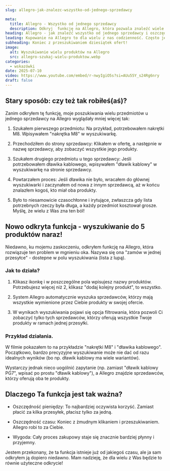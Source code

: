 ```yaml
---
slug: allegro-jak-znalezc-wszystko-od-jednego-sprzedawcy

meta:
  title: Allegro - Wszystko od jednego sprzedawcy
  description: Odkryj  funkcję na Allegro, która pozwala znaleźć wiele produktów od jednego sprzedawcy. Oszczędzaj na kosztach dostawy!
heading: Allegro - jak znaleźć wszystko od jednego sprzedawcy i oszczędzić na dostawie?
leading: Kupowanie na Allegro to dla wielu z nas codzienność. Często jednak, zwłaszcza przy drobnych, tanich przedmiotach, frustrują nas wysokie koszty dostawy, gdy musimy zamawiać z kilku różnych źródeł. Przez lata miałem swój własny, czasochłonny sposób na szukanie produktów u jednego sprzedawcy, ale niedawno odkryłem funkcję, która całkowicie zmienia zasady gry! Być może też jeszcze o niej nie słyszałeś(aś).
subheading: Koniec z przeszukiwaniem dziesiątek ofert!
image:
  alt: Wyszukiwanie wielu produktów na Allegro
  src: allegro-szukaj-wielu-produktow.webp
categories:
  - wskazówki
date: 2025-07-10
video: https://www.youtube.com/embed/r-nwyIgiO5s?si=AUu55Y_s24Rg6nry
draft: false
---
```


## Stary sposób: czy też tak robiłeś(aś)?

Zanim odkryłem tę funkcję, moje poszukiwania wielu przedmiotów u jednego sprzedawcy na Allegro wyglądały mniej więcej tak:

1. Szukałem pierwszego przedmiotu: Na przykład, potrzebowałem nakrętki M8. Wpisywałem "nakrętka M8" w wyszukiwarkę.

2. Przechodziłem do strony sprzedawcy: Klikałem w ofertę, a następnie w nazwę sprzedawcy, aby zobaczyć wszystkie jego produkty.

3. Szukałem drugiego przedmiotu u tego sprzedawcy: Jeśli potrzebowałem dławika kablowego, wpisywałem "dławik kablowy" w wyszukiwarkę na stronie sprzedawcy.

4. Powtarzałem proces: Jeśli dławika nie było, wracałem do głównej wyszukiwarki i zaczynałem od nowa z innym sprzedawcą, aż w końcu znalazłem kogoś, kto miał oba produkty.

5. Było to niesamowicie czasochłonne i irytujące, zwłaszcza gdy lista potrzebnych rzeczy była długa, a każdy przedmiot kosztował grosze. Myślę, że wielu z Was zna ten ból!

## Nowo odkryta funkcja - wyszukiwanie do 5 produktów naraz!

Niedawno, ku mojemu zaskoczeniu, odkryłem funkcję na Allegro, która rozwiązuje ten problem w mgnieniu oka. Nazywa się ona "zamów w jednej przesyłce" - dostepne w polu wyszukiwania (lista z lupą).

### Jak to działa?

1. Klikasz ikonkę i w poszczególne pola wpisujesz nazwy produktów. Potrzebujesz więcej niż 2, klikasz "dodaj kolejny produkt", to wszystko.

2. System Allegro automatycznie wyszuka sprzedawców, którzy mają wszystkie wymienione przez Ciebie produkty w swojej ofercie.

3. W wynikach wyszukiwania pojawi się opcja filtrowania, która pozwoli Ci zobaczyć tylko tych sprzedawców, którzy oferują wszystkie Twoje produkty w ramach jednej przesyłki.

### Przykład działania.

W filmie pokazałem to na przykładzie "nakrętki M8" i "dławika kablowego". Początkowo, bardzo precyzyjne wyszukiwanie może nie dać od razu idealnych wyników (bo np. dławik kablowy ma wiele wariantów).

Wystarczy jednak nieco uogólnić zapytanie (np. zamiast "dławik kablowy PG7", wpisać po prostu "dławik kablowy"), a Allegro znajdzie sprzedawców, którzy oferują oba te produkty.

## Dlaczego Ta funkcja jest tak ważna?

- Oszczędność pieniędzy: To najbardziej oczywista korzyść. Zamiast płacić za kilka przesyłek, płacisz tylko za jedną.

- Oszczędność czasu: Koniec z żmudnym klikaniem i przeszukiwaniem. Allegro robi to za Ciebie.

- Wygoda: Cały proces zakupowy staje się znacznie bardziej płynny i przyjemny.

Jestem przekonany, że ta funkcja istnieje już od jakiegoś czasu, ale ja sam odkryłem ją dopiero niedawno. Mam nadzieję, że dla wielu z Was będzie to równie użyteczne odkrycie!
